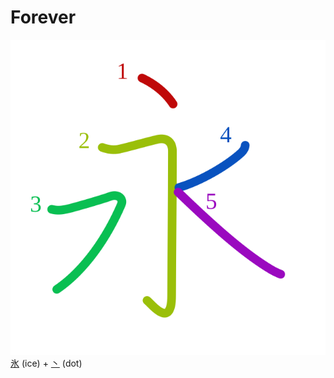 # Forever
![6c38](Kanji/kanji-colorize/6c38.svg)
[氷](Kanji/kanji-dict/氷.md) (ice) + [丶](Kanji/kanji-dict/丶.md) (dot) 
